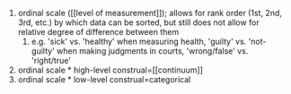 1. ordinal scale ([[level of measurement]]); allows for rank order (1st, 2nd, 3rd, etc.) by which data can be sorted, but still does not allow for relative degree of difference between them
	1. e.g. 'sick' vs. 'healthy' when measuring health, 'guilty' vs. 'not-guilty' when making judgments in courts, 'wrong/false' vs. 'right/true'
2. ordinal scale * high-level construal=[[continuum]]
3. ordinal scale * low-level construal=categorical
